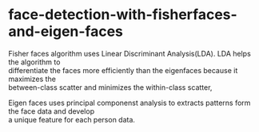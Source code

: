 # face-detection-with-fisherfaces-and-eigen-faces


<p>
  Fisher faces algorithm uses Linear Discriminant Analysis(LDA). LDA helps the algorithm to </br>
  differentiate the faces more efficiently than the eigenfaces because it maximizes the </br>
  between-class scatter and minimizes the within-class scatter,
  </p>

<p>
  Eigen faces uses principal componenst analysis to extracts patterns form the face data and develop </br>
  a unique feature for each person data.
</P>
